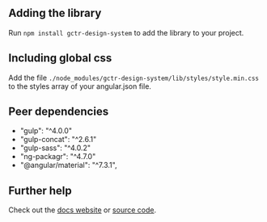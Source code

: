 ## Adding the library

Run `npm install gctr-design-system` to add the library to your project.

## Including global css

Add the file `./node_modules/gctr-design-system/lib/styles/style.min.css` to the styles array of your angular.json file.

## Peer dependencies

 - "gulp": "^4.0.0"
 - "gulp-concat": "^2.6.1"
 - "gulp-sass": "^4.0.2"
 - "ng-packagr": "^4.7.0"
 - "@angular/material": "^7.3.1",

## Further help

Check out the [docs website](https://gocontractor.github.io/gctr-design-system//) or [source code](https://gocontractor.github.com/gctr/gctr-design-system).
